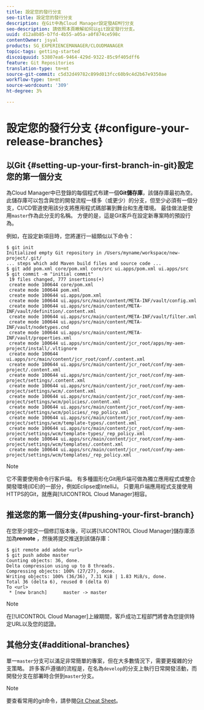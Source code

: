 ```yaml
---
title: 設定您的發行分支
seo-title: 設定您的發行分支
description: 在Git中為Cloud Manager設定發AEM行分支
seo-description: 請依照本頁瞭解如何以git設定發行分支。
uuid: d12a8b85-b7fd-4b55-a05a-a0f874ce598c
contentOwner: jsyal
products: SG_EXPERIENCEMANAGER/CLOUDMANAGER
topic-tags: getting-started
discoiquuid: 53807ea6-9464-429d-9322-85c9f405dff6
feature: Git Repositories
translation-type: tm+mt
source-git-commit: c5d32d49782c899d013fcc60b9c4d2b67e9350ae
workflow-type: tm+mt
source-wordcount: '309'
ht-degree: 3%

---
```



# 設定您的發行分支 {#configure-your-release-branches}

## 以Git {#setting-up-your-first-branch-in-git}設定您的第一個分支

為Cloud Manager中已登錄的每個程式布建一個&#x200B;**Git儲存庫**，該儲存庫最初為空。 此儲存庫可以包含與您的開發流程一樣多（或更少）的分支，但至少必須有一個分支，CI/CD管道使用該分支將應用程式碼部署到舞台和生產環境。 最佳做法是使用`master`作為此分支的名稱。 方便的是，這是Git客戶在設定新專案時的預設行為。

例如，在設定新項目時，您將運行一組類似以下命令：

```shell
$ git init
Initialized empty Git repository in /Users/myname/workspace/new-project/.git/
... steps which add Maven build files and source code ...
$ git add pom.xml core/pom.xml core/src ui.apps/pom.xml ui.apps/src
$ git commit -m "initial commit"
 19 files changed, 777 insertions(+)
 create mode 100644 core/pom.xml
 create mode 100644 pom.xml
 create mode 100644 ui.apps/pom.xml
 create mode 100644 ui.apps/src/main/content/META-INF/vault/config.xml
 create mode 100644 ui.apps/src/main/content/META-INF/vault/definition/.content.xml
 create mode 100644 ui.apps/src/main/content/META-INF/vault/filter.xml
 create mode 100644 ui.apps/src/main/content/META-INF/vault/nodetypes.cnd
 create mode 100644 ui.apps/src/main/content/META-INF/vault/properties.xml
 create mode 100644 ui.apps/src/main/content/jcr_root/apps/my-aem-project/install/.vltignore
 create mode 100644 ui.apps/src/main/content/jcr_root/conf/.content.xml
 create mode 100644 ui.apps/src/main/content/jcr_root/conf/my-aem-project/.content.xml
 create mode 100644 ui.apps/src/main/content/jcr_root/conf/my-aem-project/settings/.content.xml
 create mode 100644 ui.apps/src/main/content/jcr_root/conf/my-aem-project/settings/wcm/.content.xml
 create mode 100644 ui.apps/src/main/content/jcr_root/conf/my-aem-project/settings/wcm/policies/.content.xml
 create mode 100644 ui.apps/src/main/content/jcr_root/conf/my-aem-project/settings/wcm/policies/_rep_policy.xml
 create mode 100644 ui.apps/src/main/content/jcr_root/conf/my-aem-project/settings/wcm/template-types/.content.xml
 create mode 100644 ui.apps/src/main/content/jcr_root/conf/my-aem-project/settings/wcm/template-types/_rep_policy.xml
 create mode 100644 ui.apps/src/main/content/jcr_root/conf/my-aem-project/settings/wcm/templates/.content.xml
 create mode 100644 ui.apps/src/main/content/jcr_root/conf/my-aem-project/settings/wcm/templates/_rep_policy.xml
```

>[!NOTE]
>
>它不需要使用命令行客戶端。 有多種圖形化Git用戶端可做為獨立應用程式或整合開發環境(IDE)的一部分，例如Eclipse或IntelliJ。 只要用戶端應用程式支援使用HTTPS的Git，就應與[!UICONTROL Cloud Manager]相容。

## 推送您的第一個分支{#pushing-your-first-branch}

在您至少提交一個修訂版本後，可以將[!UICONTROL Cloud Manager]儲存庫添加為&#x200B;**remote** ，然後將提交推送到該儲存庫：

```shell
$ git remote add adobe <url>
$ git push adobe master
Counting objects: 36, done.
Delta compression using up to 8 threads.
Compressing objects: 100% (27/27), done.
Writing objects: 100% (36/36), 7.31 KiB | 1.83 MiB/s, done.
Total 36 (delta 6), reused 0 (delta 0)
To <url>
 * [new branch]      master -> master
```

>[!NOTE]
>
>在[!UICONTROL Cloud Manager]上線期間，客戶成功工程部門將會為您提供特定URL以及您的認證。

## 其他分支{#additional-branches}

單一`master`分支可以滿足非常簡單的專案，但在大多數情況下，需要更複雜的分支策略。 許多客戶遵循的流程是，在名為`develop`的分支上執行日常開發活動，而開發分支在部署時合併到`master`分支。

>[!NOTE]
>
>要查看常用的git命令，請參閱[Git Cheat Sheet](https://github.github.com/training-kit/downloads/github-git-cheat-sheet)。
